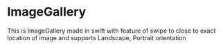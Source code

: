 # ImageGallery
This is ImageGallery made in swift with feature of swipe to close to exact location of image and supports Landscape, Portrait orientation
